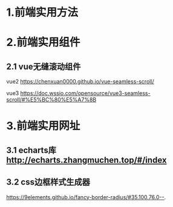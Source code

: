 # 1.前端实用方法

# 2.前端实用组件

## 2.1 vue无缝滚动组件

vue2 https://chenxuan0000.github.io/vue-seamless-scroll/

vue3 https://doc.wssio.com/opensource/vue3-seamless-scroll/#%E5%BC%80%E5%A7%8B

# 3.前端实用网址

## 3.1 echarts库 http://echarts.zhangmuchen.top/#/index

## 3.2 css边框样式生成器

https://9elements.github.io/fancy-border-radius/#35.100.76.0--.